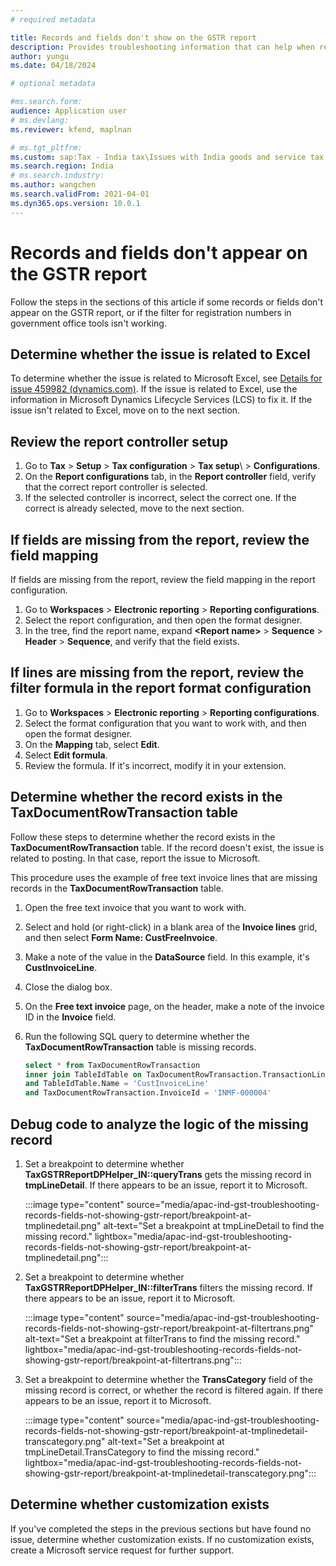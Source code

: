 ```yaml
---
# required metadata

title: Records and fields don't show on the GSTR report
description: Provides troubleshooting information that can help when records and fields don't appear on the GSTR report.
author: yungu
ms.date: 04/18/2024

# optional metadata

#ms.search.form:
audience: Application user
# ms.devlang: 
ms.reviewer: kfend, maplnan

# ms.tgt_pltfrm: 
ms.custom: sap:Tax - India tax\Issues with India goods and service tax (IN GST)
ms.search.region: India
# ms.search.industry: 
ms.author: wangchen
ms.search.validFrom: 2021-04-01
ms.dyn365.ops.version: 10.0.1
---
```


# Records and fields don't appear on the GSTR report

Follow the steps in the sections of this article if some records or fields don't appear on the GSTR report, or if the filter for registration numbers in government office tools isn't working.

## Determine whether the issue is related to Excel

To determine whether the issue is related to Microsoft Excel, see [Details for issue 459982 (dynamics.com)](https://fix.lcs.dynamics.com/Issue/Details?bugId=459982&dbType=3&qc=38e839da1be8c7ec9b71b65e4c8607efe79c434c1c3dbcd2e1d86b9ba08b78a0). If the issue is related to Excel, use the information in Microsoft Dynamics Lifecycle Services (LCS) to fix it. If the issue isn't related to Excel, move on to the next section.

## Review the report controller setup

1. Go to **Tax** \> **Setup** \> **Tax configuration** \> **Tax setup**\ > **Configurations**.
2. On the **Report configurations** tab, in the **Report controller** field, verify that the correct report controller is selected.
3. If the selected controller is incorrect, select the correct one. If the correct is already selected, move to the next section.

## If fields are missing from the report, review the field mapping

If fields are missing from the report, review the field mapping in the report configuration.

1. Go to **Workspaces** \> **Electronic reporting** \> **Reporting configurations**.
2. Select the report configuration, and then open the format designer.
3. In the tree, find the report name, expand **\<Report name\>** \> **Sequence** \> **Header** \> **Sequence**, and verify that the field exists.

## If lines are missing from the report, review the filter formula in the report format configuration

1. Go to **Workspaces** \> **Electronic reporting** \> **Reporting configurations**.
2. Select the format configuration that you want to work with, and then open the format designer.
3. On the **Mapping** tab, select **Edit**.
4. Select **Edit formula**.
5. Review the formula. If it's incorrect, modify it in your extension.

## Determine whether the record exists in the TaxDocumentRowTransaction table

Follow these steps to determine whether the record exists in the **TaxDocumentRowTransaction** table. If the record doesn't exist, the issue is related to posting. In that case, report the issue to Microsoft.

This procedure uses the example of free text invoice lines that are missing records in the **TaxDocumentRowTransaction** table.

1. Open the free text invoice that you want to work with.
2. Select and hold (or right-click) in a blank area of the **Invoice lines** grid, and then select **Form Name: CustFreeInvoice**.
3. Make a note of the value in the **DataSource** field. In this example, it's **CustInvoiceLine**.
4. Close the dialog box.
5. On the **Free text invoice** page, on the header, make a note of the invoice ID in the **Invoice** field.
6. Run the following SQL query to determine whether the **TaxDocumentRowTransaction** table is missing records.

    ```sql
    select * from TaxDocumentRowTransaction
    inner join TableIdTable on TaxDocumentRowTransaction.TransactionLineTableId = TableIdTable.ID 
    and TableIdTable.Name = 'CustInvoiceLine'
    and TaxDocumentRowTransaction.InvoiceId = 'INMF-000004'
    ```

## Debug code to analyze the logic of the missing record

1. Set a breakpoint to determine whether **TaxGSTRReportDPHelper\_IN::queryTrans** gets the missing record in **tmpLineDetail**. If there appears to be an issue, report it to Microsoft.

    :::image type="content" source="media/apac-ind-gst-troubleshooting-records-fields-not-showing-gstr-report/breakpoint-at-tmplinedetail.png" alt-text="Set a breakpoint at tmpLineDetail to find the missing record." lightbox="media/apac-ind-gst-troubleshooting-records-fields-not-showing-gstr-report/breakpoint-at-tmplinedetail.png":::

2. Set a breakpoint to determine whether **TaxGSTRReportDPHelper\_IN::filterTrans** filters the missing record. If there appears to be an issue, report it to Microsoft.

    :::image type="content" source="media/apac-ind-gst-troubleshooting-records-fields-not-showing-gstr-report/breakpoint-at-filtertrans.png" alt-text="Set a breakpoint at filterTrans to find the missing record." lightbox="media/apac-ind-gst-troubleshooting-records-fields-not-showing-gstr-report/breakpoint-at-filtertrans.png":::

3. Set a breakpoint to determine whether the **TransCategory** field of the missing record is correct, or whether the record is filtered again. If there appears to be an issue, report it to Microsoft.

     :::image type="content" source="media/apac-ind-gst-troubleshooting-records-fields-not-showing-gstr-report/breakpoint-at-tmplinedetail-transcategory.png" alt-text="Set a breakpoint at tmpLineDetail.TransCategory to find the missing record." lightbox="media/apac-ind-gst-troubleshooting-records-fields-not-showing-gstr-report/breakpoint-at-tmplinedetail-transcategory.png":::

## Determine whether customization exists

If you've completed the steps in the previous sections but have found no issue, determine whether customization exists. If no customization exists, create a Microsoft service request for further support.
